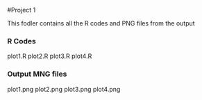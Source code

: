 #Project 1

This fodler contains all the R codes and PNG files from the output

### R Codes
  plot1.R
  plot2.R
  plot3.R
  plot4.R
  
### Output MNG files
  plot1.png
  plot2.png
  plot3.png
  plot4.png
